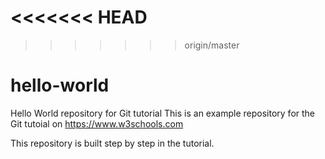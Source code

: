<<<<<<< HEAD
=======

>>>>>>> origin/master

# hello-world
Hello World repository for Git tutorial
This is an example repository for the Git tutoial on https://www.w3schools.com

This repository is built step by step in the tutorial.
